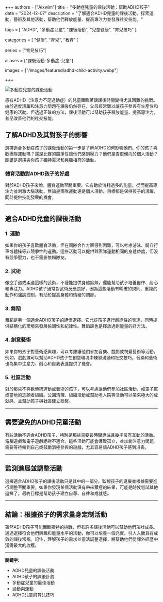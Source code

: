 +++
authors = ["Aixwim"]
title = "多動症兒童的課後活動：幫助ADHD孩子"
date = "2024-12-07"
description = "了解適合ADHD兒童的課後活動。探索運動、藝術及其他活動，幫助他們釋放能量、提高專注力並發展社交技能。"

tags = [
  "ADHD",
  "多動症兒童",
  "課後活動",
  "兒童健康",
  "育兒技巧"
]

categories = [
  "健康",
  "育兒",
  "教育"
]

series = ["育兒技巧"]

aliases = ["課後活動-多動症-兒童"]

images = ["/images/featured/adhd-child-activity.webp"]

+++

![多動症兒童的課後活動]( /images/featured/adhd-child-activity.webp)

患有ADHD（注意力不足過動症）的兒童面臨著讓課後時間變得尤其困難的挑戰。由於過度活躍和注意力問題在課後仍然存在，父母經常難以讓孩子參與有生產性和健康的活動。但透過正確的方法，課後活動可以幫助孩子釋放能量、提高專注力，甚至改善他們的社交技能。

<!--more-->

## 了解ADHD及其對孩子的影響

選擇適合多動症孩子的課後活動的第一步是了解ADHD如何影響他們。你的孩子喜歡團隊運動嗎？還是比賽的競爭性讓他們感到壓力？他們是否更傾向於個人活動？關鍵是選擇與你孩子獨特需求和興趣相符的活動。

### 體育活動對ADHD孩子的好處
對於ADHD孩子來說，體育運動至關重要。它有助於消耗過多的能量，從而提高專注力並刺激大腦活動。無論是團隊運動還是個人活動，目標都是保持孩子的活躍，同時提供技能發展的機會。

---

## 適合ADHD兒童的課後活動

### 1. **運動**
如果你的孩子喜歡體育活動，但在團隊合作方面感到困難，可以考慮游泳、騎自行車或體操等非競爭性的運動。這些活動可以提供與團隊運動相同的身體益處，但沒有競爭壓力，也不需要依賴隊友。

### 2. **武術**
像空手道或柔道這樣的武術，不僅能提供身體鍛煉，還能幫助孩子培養自律、耐心和專注力。ADHD孩子通常對武術反應良好，因為這些活動有明確的規則、重複的動作和強調控制，有助於提高身體和情緒的調節。

### 3. **舞蹈**
舞蹈是另一個適合ADHD孩子的絕佳選擇。它允許孩子進行創造性的表達，同時提供結構化的環境來發展協調性和紀律性。舞蹈課也是釋放過剩能量的好方法。

### 4. **創意藝術**
如果你的孩子對藝術感興趣，可以考慮讓他們參加音樂、戲劇或視覺藝術等活動。例如，戲劇課可以幫助ADHD孩子在創意環境中練習溝通和社交技巧。音樂和藝術也為集中注意力、耐心和自我表達提供了機會。

### 5. **社區活動**
對於那些不喜歡傳統運動或藝術的孩子，可以考慮讓他們參加社區活動，如童子軍或當地的志願者組織。公園清理、組織活動或幫助老人院等活動可以帶來極大的成就感，並幫助孩子與社區建立聯繫。

---

## 需要避免的ADHD兒童活動

有些活動不適合ADHD孩子，特別是那些需要長時間專注且幾乎沒有互動的活動。電腦遊戲和電子遊戲絕對不適合。這些活動可能會導致孤立，並加劇注意力問題。需要等待輪到自己或鼓勵消極參與的遊戲，尤其容易讓ADHD孩子感到沮喪。

---

## 監測進展並調整活動

選擇適合ADHD孩子的課後活動只是其中的一部分。監控孩子的進展並根據需要進行調整至關重要。如果你發現某個活動沒有帶來積極的結果，可能是時候嘗試其他選擇了。最終目標是幫助孩子建立自尊、自律和成就感。

---

## 結論：根據孩子的需求量身定制活動

雖然ADHD孩子可能面臨獨特的挑戰，但有許多課後活動可以幫助他們茁壯成長。通過選擇符合他們興趣和能量水平的活動，你可以培養一個充實、引人入勝且有成效的課後常規。記住，理解孩子的需求並靈活調整選擇，將幫助他們從課外經歷中獲得最大的收穫。

---

**關鍵字:**
- ADHD兒童的課後活動
- ADHD孩子的課後計劃
- 多動症兒童的最佳活動
- 過動與運動
- ADHD兒童的育兒技巧
